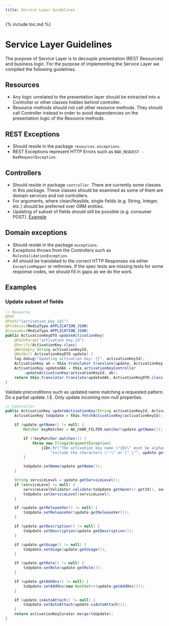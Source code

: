 ```yaml
---
title: Service Layer Guidelines
---
```

{% include toc.md %}

# Service Layer Guidelines

The purpose of Service Layer is to decouple presentation (REST Resources) and business logic. For the purpose of implementing the Service Layer we compiled the following guidelines.

## Resources
* Any logic unrelated to the presentation layer should be extracted into a Controller or other classes hidden behind controller.
* Resource methods should not call other resource methods. They should call Controller instead in order to avoid dependencies on the presentation logic of the Resource methods.

## REST Exceptions
* Should reside in the package `resources.exceptions`.
* REST Exceptions represent HTTP Errors such as `BAD_REQUEST - BadRequestException`.

## Controllers
* Should reside in package `controller`. There are currently some classes in this package. These classes should be examined as some of them are domain services and not controllers.
* For arguments, where clean/feasible, single fields (e.g. String, Integer, etc.) should be preferred over ORM entities.
* Updating of subset of fields should still be possible (e.g. consumer POST). [Example](#update-subset-of-fields)

## Domain exceptions
* Should reside in the package `exceptions`.
* Exceptions throws from the Controllers such as `RulesValidationException`.
* All should be translated to the correct HTTP Responses via either `ExceptionMapper` or rethrows. If the spec tests are missing tests for some response codes, we should fill in gaps as we do the work.

## Examples

### Update subset of fields

```java
// Resource
@PUT
@Path("{activation_key_id}")
@Produces(MediaType.APPLICATION_JSON)
@Consumes(MediaType.APPLICATION_JSON)
public ActivationKeyDTO updateActivationKey(
    @PathParam("activation_key_id")
    @Verify(ActivationKey.class)
    @NotEmpty String activationKeyId,
    @NotNull ActivationKeyDTO update) {
    log.debug("Updating activation key: {}", activationKeyId);
    ActivationKey ak = this.translator.translate(update, ActivationKey.class);
    ActivationKey updatedAk = this.activationKeyController
        .updateActivationKey(activationKeyId, ak);
    return this.translator.translate(updatedAk, ActivationKeyDTO.class);
}
```

Validate preconditions such as updated name matching a requested pattern. Do a partial update. I.E. Only update incoming non-null properties.

```java
// Controller
public ActivationKey updateActivationKey(String activationKeyId, ActivationKey update) {
    ActivationKey toUpdate = this.fetchActivationKey(activationKeyId);

    if (update.getName() != null) {
        Matcher keyMatcher = AK_CHAR_FILTER.matcher(update.getName());

        if (!keyMatcher.matches()) {
            throw new IllegalArgumentException(
                i18n.tr("The activation key name \"{0}\" must be alphanumeric or " +
                    "include the characters \"-\" or \"_\"", update.getName()));
        }

        toUpdate.setName(update.getName());
    }

    String serviceLevel = update.getServiceLevel();
    if (serviceLevel != null) {
        serviceLevelValidator.validate(toUpdate.getOwner().getId(), serviceLevel);
        toUpdate.setServiceLevel(serviceLevel);
    }

    if (update.getReleaseVer() != null) {
        toUpdate.setReleaseVer(update.getReleaseVer());
    }

    if (update.getDescription() != null) {
        toUpdate.setDescription(update.getDescription());
    }

    if (update.getUsage() != null) {
        toUpdate.setUsage(update.getUsage());
    }

    if (update.getRole() != null) {
        toUpdate.setRole(update.getRole());
    }

    if (update.getAddOns() != null) {
        toUpdate.setAddOns(new HashSet<>(update.getAddOns()));
    }

    if (update.isAutoAttach() != null) {
        toUpdate.setAutoAttach(update.isAutoAttach());
    }
    return activationKeyCurator.merge(toUpdate);
}
```
